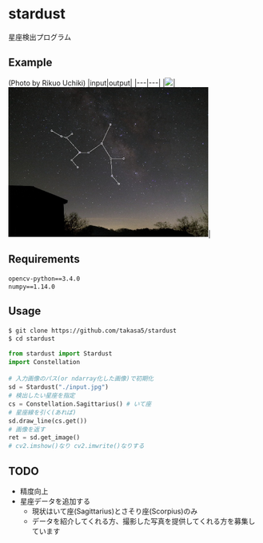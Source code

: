 # stardust
星座検出プログラム  

## Example
(Photo by Rikuo Uchiki)
|input|output|
|---|---|
|<img src="./example_input.JPG" width=400px>|<img src="./example_output.JPG" width=400px>| 
 

## Requirements
```
opencv-python==3.4.0
numpy==1.14.0
```  

## Usage
```
$ git clone https://github.com/takasa5/stardust
$ cd stardust
```
```python
from stardust import Stardust
import Constellation

# 入力画像のパス(or ndarray化した画像)で初期化
sd = Stardust("./input.jpg")
# 検出したい星座を指定
cs = Constellation.Sagittarius() # いて座
# 星座線を引く(あれば)
sd.draw_line(cs.get())
# 画像を返す
ret = sd.get_image()
# cv2.imshow()なり cv2.imwrite()なりする
```

## TODO
- 精度向上
- 星座データを追加する
    - 現状はいて座(Sagittarius)とさそり座(Scorpius)のみ
    - データを紹介してくれる方、撮影した写真を提供してくれる方を募集しています
